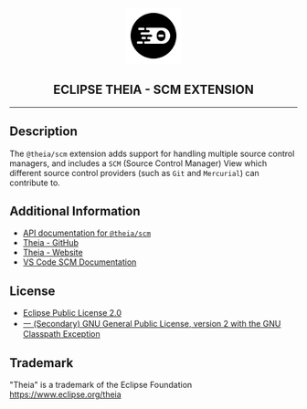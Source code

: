 <div align='center'>

<br />

<img src='https://raw.githubusercontent.com/eclipse-theia/theia/master/logo/theia.svg?sanitize=true' alt='theia-ext-logo' width='100px' />

<h2>ECLIPSE THEIA - SCM EXTENSION</h2>

<hr />

</div>

## Description

The `@theia/scm` extension adds support for handling multiple source control managers, and includes a `SCM` (Source Control Manager) View which different source control providers (such as `Git` and `Mercurial`) can contribute to.

## Additional Information

- [API documentation for `@theia/scm`](https://eclipse-theia.github.io/theia/docs/next/modules/scm.html)
- [Theia - GitHub](https://github.com/eclipse-theia/theia)
- [Theia - Website](https://theia-ide.org/)
- [VS Code SCM Documentation](https://code.visualstudio.com/docs/editor/versioncontrol)

## License

- [Eclipse Public License 2.0](http://www.eclipse.org/legal/epl-2.0/)
- [一 (Secondary) GNU General Public License, version 2 with the GNU Classpath Exception](https://projects.eclipse.org/license/secondary-gpl-2.0-cp)

## Trademark

"Theia" is a trademark of the Eclipse Foundation
<https://www.eclipse.org/theia>
